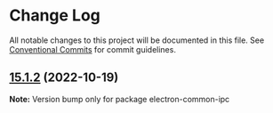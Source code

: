 # Change Log

All notable changes to this project will be documented in this file.
See [Conventional Commits](https://conventionalcommits.org) for commit guidelines.

## [15.1.2](https://github.com/emmkimme/electron-common-ipc/compare/electron-common-ipc@15.1.1...electron-common-ipc@15.1.2) (2022-10-19)

**Note:** Version bump only for package electron-common-ipc
